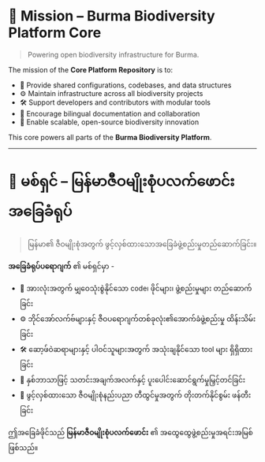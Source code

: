 # 🎯 Mission – Burma Biodiversity Platform Core  
> Powering open biodiversity infrastructure for Burma.

The mission of the **Core Platform Repository** is to:

- 🧠 Provide shared configurations, codebases, and data structures  
- ⚙️ Maintain infrastructure across all biodiversity projects  
- 🛠️ Support developers and contributors with modular tools  
- 💬 Encourage bilingual documentation and collaboration  
- 🤝 Enable scalable, open-source biodiversity innovation

This core powers all parts of the **Burma Biodiversity Platform**.

---

# 🎯 မစ်ရှင် – မြန်မာဇီဝမျိုးစုံပလက်ဖောင်းအခြေခံရုပ်  
> မြန်မာ၏ ဇီဝမျိုးစုံအတွက် ဖွင့်လှစ်ထားသောအခြေခံဖွဲ့စည်းမှုတည်ဆောက်ခြင်း။

**အခြေခံရုပ်ပရောဂျက်** ၏ မစ်ရှင်မှာ -

- 🧠 အားလုံးအတွက် မျှဝေသုံးစွဲနိုင်သော code၊ ဖိုင်များ၊ ဖွဲ့စည်းမှုများ တည်ဆောက်ခြင်း  
- ⚙️ ဘိုင်အော်လက်ဗ်များနှင့် ဇီဝပရောဂျက်တစ်ခုလုံး၏အောက်ခံဖွဲ့စည်းမှု ထိန်းသိမ်းခြင်း  
- 🛠️ ဆော့ဖ်ဝဲဆရာများနှင့် ပါဝင်သူများအတွက် အသုံးချနိုင်သော tool များ ရှိရှိထားခြင်း  
- 💬 နှစ်ဘာသာဖြင့် သတင်းအချက်အလက်နှင့် ပူးပေါင်းဆောင်ရွက်မှုမြှင့်တင်ခြင်း  
- 🤝 ဖွင့်လှစ်ထားသော ဇီဝမျိုးစုံနည်းပညာ တီထွင်မှုအတွက် တိုးတက်နိုင်စွမ်း ဖန်တီးခြင်း

ဤအခြေခံဖိုင်သည် **မြန်မာဇီဝမျိုးစုံပလက်ဖောင်း** ၏ အထွေထွေဖွဲ့စည်းမှုအရင်းအမြစ် ဖြစ်သည်။

